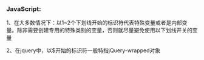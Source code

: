 ### JavaScript:

1、在大多数情况下：以1~2个下划线开始的标识符代表特殊变量或者是内部变量。除非需要创建专用的特殊类别的变量，否则就尽量避免使用以下划线开关的变量

2、在jquery中，以$开始的标识符一般特指jQuery-wrapped对象

